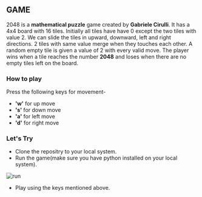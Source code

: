 ## GAME 


2048 is a **mathematical puzzle** game created by **Gabriele Cirulli**. It has a 4x4 board with 16 tiles. Initially all tiles have have 0 except the two tiles with value 2. We can slide the tiles in upward, downward, left and right directions. 2 tiles with same value merge when they touches each other. A random empty tile is given a value of 2 with every valid move. The player wins when a tile reaches the number **2048** and loses when there are no empty tiles left on the board.

### How to play

Press the following keys for movement-
* **'w'** for up move
* **'s'** for down move
* **'a'** for left move 
* **'d'** for right move


### Let's Try

* Clone the repositry to your local system.
* Run the game(make sure you have python installed on your local system).

![run](.\Pictures\Screenshots\run.png)
* Play using the keys mentioned above.

